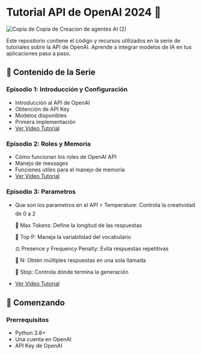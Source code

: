# Tutorial API de OpenAI 2024 🚀
![Copia de Copia de Creacion de agentes AI (2)](https://github.com/user-attachments/assets/34380b40-5165-4e34-9a55-3716aa707506)

Este repositorio contiene el código y recursos utilizados en la serie de tutoriales sobre la API de OpenAI. Aprende a integrar modelos de IA en tus aplicaciones paso a paso.

## 🎯 Contenido de la Serie

### Episodio 1: Introducción y Configuración
- Introducción al API de OpenAI
- Obtención de API Key
- Modelos disponibles
- Primera implementación
- [Ver Video Tutorial](https://youtu.be/4LKmQ1Qv7Zc)

### Episodio 2: Roles y Memoria

- Cómo funcionan los roles de OpenAI API
- Manejo de messages
- Funciones utiles para el manejo de memoria
- [Ver Video Tutorial](https://youtu.be/Ads5IaomEzA)

### Episodio 3: Parametros

- Que son los parametros en el API
  ⚡ Temperature: Controla la creatividad de 0 a 2
  
  🎯 Max Tokens: Define la longitud de las respuestas
  
  🎨 Top P: Maneja la variabilidad del vocabulario
  
  ⚖️ Presence y Frequency Penalty: Evita respuestas repetitivas
  
  🔄 N: Obtén múltiples respuestas en una sola llamada
  
  🛑 Stop: Controla dónde termina la generación
  
- [Ver Video Tutorial](https://www.youtube.com/watch?v=BJ-_Aeo6h7c)

## 🚀 Comenzando

### Prerrequisitos
- Python 3.8+
- Una cuenta en OpenAI
- API Key de OpenAI
